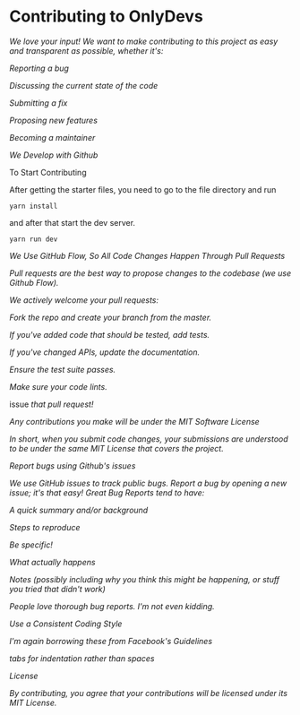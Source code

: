 # Contributing to OnlyDevs

*We love your input! We want to make contributing to this project as easy and transparent as possible, whether it's:*

*Reporting a bug*

*Discussing the current state of the code*

*Submitting a fix*

*Proposing new features*

*Becoming a maintainer*

*We Develop with Github*

To Start Contributing

After getting the starter files, you need to go to the file directory and run

    yarn install

and after that start the dev server.

    yarn run dev

*We Use GitHub Flow, So All Code Changes Happen Through Pull Requests*

*Pull requests are the best way to propose changes to the codebase (we use Github Flow).* 

*We actively welcome your pull requests:*

*Fork the repo and create your branch from the master.*

*If you've added code that should be tested, add tests.*

*If you've changed APIs, update the documentation.*

*Ensure the test suite passes.*

*Make sure your code lints.*

issue *that pull request!*

*Any contributions you make will be under the MIT Software License*

*In short, when you submit code changes, your submissions are understood to be under the same MIT License that covers the project.* 

*Report bugs using Github's issues*

*We use GitHub issues to track public bugs. Report a bug by opening a new issue; it's that easy!*
*Great Bug Reports tend to have:*

*A quick summary and/or background*

*Steps to reproduce*

*Be specific!*

*What actually happens*

*Notes (possibly including why you think this might be happening, or stuff you tried that didn't work)*

*People love thorough bug reports. I'm not even kidding.*

*Use a Consistent Coding Style*

*I'm again borrowing these from Facebook's Guidelines*

*tabs for indentation rather than spaces*

*License*

*By contributing, you agree that your contributions will be licensed under its MIT License.*

